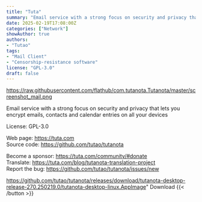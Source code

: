 ```yaml
---
title: "Tuta"
summary: "Email service with a strong focus on security and privacy that lets you encrypt emails, contacts and calendar entries on all your devices."
date: 2025-02-19T17:08:00Z
categories: ["Network"]
showAuthor: true
authors:
- "Tutao"
tags: 
- "Mail Client"
- "Censorship-resistance software"
license: "GPL-3.0"
draft: false
---
```


https://raw.githubusercontent.com/flathub/com.tutanota.Tutanota/master/screenshot_mail.png

Email service with a strong focus on security and privacy that lets you encrypt emails, contacts and calendar entries on all your devices

License: GPL-3.0

Web page: <https://tuta.com>  
Source code: <https://github.com/tutao/tutanota>

Become a sponsor: <https://tuta.com/community/#donate>  
Translate: <https://tuta.com/blog/tutanota-translation-project>  
Report the bug: <https://github.com/tutao/tutanota/issues/new>  

https://github.com/tutao/tutanota/releases/download/tutanota-desktop-release-270.250219.0/tutanota-desktop-linux.AppImage" 
Download
{{< /button >}}